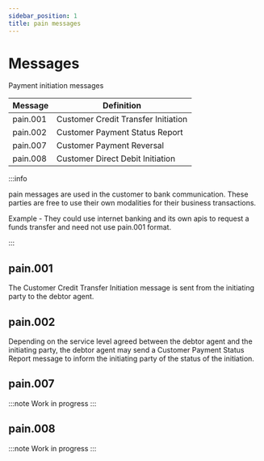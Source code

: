 ```yaml
---
sidebar_position: 1
title: pain messages
---
```


# Messages

Payment initiation messages

| Message  | Definition                          |
| -------- | ----------------------------------- |
| pain.001 | Customer Credit Transfer Initiation |
| pain.002 | Customer Payment Status Report      |
| pain.007 | Customer Payment Reversal           |
| pain.008 | Customer Direct Debit Initiation    |

:::info

pain messages are used in the customer to bank communication. These parties are free to use their own modalities for their business transactions.

Example - They could use internet banking and its own apis to request a funds transfer and need not use pain.001 format.

:::

## pain.001

The Customer Credit Transfer Initiation message is sent from the initiating party to the debtor agent.

## pain.002

Depending on the service level agreed between the debtor agent and the initiating party, the debtor agent may send a Customer Payment Status Report message to inform the initiating party of the status of the initiation.

## pain.007

:::note
Work in progress
:::

## pain.008

:::note
Work in progress
:::

